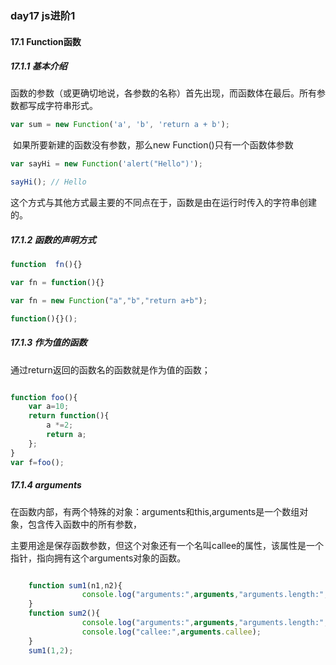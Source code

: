 ### day17 js进阶1

#### 17.1 Function函数

##### 17.1.1 基本介绍

​	函数的参数（或更确切地说，各参数的名称）首先出现，而函数体在最后。所有参数都写成字符串形式。	

```javascript
var sum = new Function('a', 'b', 'return a + b');
```

​	如果所要新建的函数没有参数，那么new Function()只有一个函数体参数

```javascript
var sayHi = new Function('alert("Hello")');

sayHi(); // Hello
```

这个方式与其他方式最主要的不同点在于，函数是由在运行时传入的字符串创建的。

##### 17.1.2  函数的声明方式

```javascript
function  fn(){}

var fn = function(){}

var fn = new Function("a","b","return a+b");

function(){}();

```

##### 17.1.3 作为值的函数

通过return返回的函数名的函数就是作为值的函数；

```javascript

function foo(){
	var a=10;
	return function(){
		a *=2;
		return a;
	};
}
var f=foo();

```

##### 17.1.4 arguments

在函数内部，有两个特殊的对象：arguments和this,arguments是一个数组对象，包含传入函数中的所有参数，

主要用途是保存函数参数，但这个对象还有一个名叫callee的属性，该属性是一个指针，指向拥有这个arguments对象的函数。

```javascript

	function sum1(n1,n2){
				console.log("arguments:",arguments,"arguments.length:",arguments.length);
	}
	function sum2(){
				console.log("arguments:",arguments,"arguments.length:",arguments.length);
				console.log("callee:",arguments.callee);
	}
	sum1(1,2);

```





